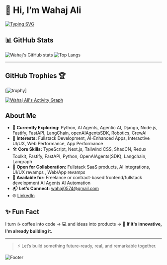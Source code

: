 # 👋 Hi, I’m Wahaj Ali 

[![Typing SVG](https://readme-typing-svg.herokuapp.com?font=Fira+Code&size=18&pause=1000&center=true&width=800&multiline=false&color=F97316,FACC15,10B981,3B82F6,8B5CF6,E11D48&vCenter=true&lines=Agentic+AI+Engineer+%26+Full+Stack+Developer;AI-First+Product+Strategist;Helping+Startups+Launch+%26+Scale+Faster;Building+Scalable+SaaS%2C+AI+%26+Automation+Solutions)](https://github.com/WahajAliVerse)


## 📊 GitHub Stats

![Wahaj's GitHub stats](https://github-readme-stats.vercel.app/api?username=wahajAliVerse&show_icons=true&theme=radical)
![Top Langs](https://github-readme-stats.vercel.app/api/top-langs/?username=wahajAliVerse&layout=compact&theme=radical)

---


## GitHub Trophies 🏆

[![trophy](https://github-trophies.vercel.app/?username=WahajAliVerse&theme=dark_lover&margin-w=4)]




[![Wahaj Ali's Activity Graph](https://github-readme-activity-graph.vercel.app/graph?username=WahajAliVerse&radius=18&theme=github-dark&area=true&order=6&hide_title=false&custom_title=WahajAli's%20_Profile)](https://github.com/WahajAliVerse)




## About Me
- 🌱 **Currently Exploring:** Python, AI Agents, Agentic AI, Django, Node.js, Fastify, FastAPI, LangChain, openAIAgentsSDK, Robotics, CrewAI
- 🧠 **Interests:** Fullstack Development, AI-Enhanced Apps, Interactive UI/UX, Web Performance, App Performance
- 🛠️ **Core Skills:** TypeScript, Next.js, Tailwind CSS, ShadCN, Redux Toolkit, Fastify, FastAPI, Python, OpenAIAgents(SDK), Langchain, Langraph 
- 🤝 **Open for Collaboration:** Fullstack SaaS products, AI integrations, UI/UX revamps , Web/App revamps
- 💼 **Available for:** Freelance or contract-based frontend/fullstack development AI Agents AI Automation
- 📬 **Let’s Connect:** wahaj0574@gmail.com
- 🌐 [LinkedIn](https://www.linkedin.com/in/wahaj-ali-b3b7a72b5/)
 



## ✨ Fun Fact

I turn ☕ coffee into code → 💻 and ideas into products → 🚀
**If it's innovative, I'm already building it.**

---

> ⚡ Let’s build something future-ready, real, and remarkable together.






![Footer](https://capsule-render.vercel.app/api?type=waving&color=gradient&height=60&section=footer)
